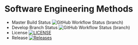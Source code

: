 # Software Engineering Methods
* Master Build Status ![GitHub Workflow Status (branch)](https://img.shields.io/github/actions/workflow/status/jsquibbnapier/sem/main.yml?branch=master)
* Develop Branch Status ![GitHub Workflow Status (branch)](https://img.shields.io/github/actions/workflow/status/jsquibbnapier/sem/main.yml?branch=develop)
* License [![LICENSE](https://img.shields.io/github/license/jsquibbnapier/sem.svg?style=flat-square)](https://github.com/jsquibbnapier/sem/blob/master/LICENSE)
* Release [![Releases](https://img.shields.io/github/release/jsquibbnapier/sem/all.svg?style=flat-square)](https://github.com/jsquibbnapier/sem/releases)
